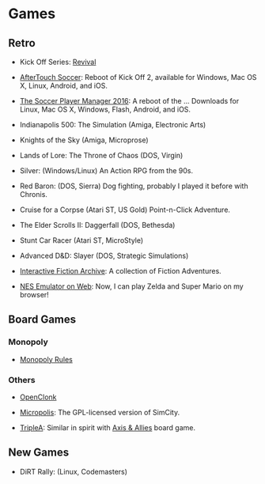 Games
=====


Retro
-----

 - Kick Off Series:  [Revival](http://www.kickoffworld.net/)
 - [AfterTouch Soccer](https://kickoffworld.itch.io/aftertouch-soccer):
   Reboot of Kick Off 2, available for Windows, Mac OS X, Linux,
   Android, and iOS.

 - [The Soccer Player Manager 2016]():
   A reboot of the ...
   Downloads for Linux, Mac OS X, Windows, Flash, Android, and iOS.

 - Indianapolis 500:  The Simulation (Amiga, Electronic Arts)
 - Knights of the Sky (Amiga, Microprose)
 - Lands of Lore: The Throne of Chaos (DOS, Virgin)
 - Silver:  (Windows/Linux)
   An Action RPG from the 90s.
 - Red Baron:  (DOS, Sierra)
   Dog fighting, probably I played it before with Chronis.
 - Cruise for a Corpse (Atari ST, US Gold)
   Point-n-Click Adventure.
 - The Elder Scrolls II: Daggerfall (DOS, Bethesda)
 - Stunt Car Racer (Atari ST, MicroStyle)
 - Advanced D&D: Slayer (DOS, Strategic Simulations)


 - [Interactive Fiction Archive](http://www.ifarchive.org/):
   A collection of Fiction Adventures.

 - [NES Emulator on Web](https://jsnes.fir.sh/):
   Now, I can play Zelda and Super Mario on my browser!


Board Games
-----------

### Monopoly

 - [Monopoly Rules](http://monopoly.wikia.com/)


### Others

 - [OpenClonk](http://www.openclonk.org)

 - [Micropolis](http://www.donhopkins.com/home/micropolis/):
   The GPL-licensed version of SimCity.

 - [TripleA](http://www.triplea-game.org/):
   Similar in spirit with
   [Axis & Allies](https://boardgamegeek.com/boardgame/98/axis-allies)
   board game.


New Games
---------

 - DiRT Rally: (Linux, Codemasters)
